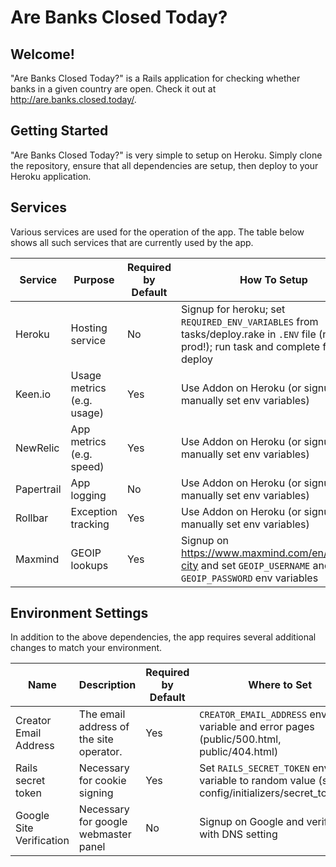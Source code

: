 # Are Banks Closed Today?

## Welcome!
"Are Banks Closed Today?" is a Rails application for checking whether banks in a given country are open.  Check it out at http://are.banks.closed.today/.

## Getting Started
"Are Banks Closed Today?" is very simple to setup on Heroku.  Simply clone the repository, ensure that all dependencies are setup, then deploy to your Heroku application.

## Services
Various services are used for the operation of the app.  The table below shows all such services that are currently used by the app.

| Service       | Purpose                    | Required by Default    | How To Setup                                                                                                                            |
| ------------- | -------------              | ------------           | --------------                                                                                                                          |
| Heroku        | Hosting service            | No                     | Signup for heroku; set `REQUIRED_ENV_VARIABLES` from tasks/deploy.rake in `.ENV` file (not prod!); run task and complete first deploy   |
| Keen.io       | Usage metrics (e.g. usage) | Yes                    | Use Addon on Heroku (or signup and manually set env variables)                                                                          |
| NewRelic      | App metrics (e.g. speed)   | Yes                    | Use Addon on Heroku (or signup and manually set env variables)                                                                          |
| Papertrail    | App logging                | No                     | Use Addon on Heroku (or signup and manually set env variables)                                                                          |
| Rollbar       | Exception tracking         | Yes                    | Use Addon on Heroku (or signup and manually set env variables)                                                                          |
| Maxmind       | GEOIP lookups              | Yes                    | Signup on https://www.maxmind.com/en/geoip2-city and set `GEOIP_USERNAME` and `GEOIP_PASSWORD` env variables                            |

## Environment Settings
In addition to the above dependencies, the app requires several additional changes to match your environment.

| Name                     | Description                             | Required by Default | Where to Set                                                                                    |
| -------------            | -------------                           | ------------        | ------------                                                                                    |
| Creator Email Address    | The email address of the site operator. | Yes                 | `CREATOR_EMAIL_ADDRESS` env variable and error pages (public/500.html, public/404.html)         |
| Rails secret token       | Necessary for cookie signing            | Yes                 | Set `RAILS_SECRET_TOKEN` env variable to random value (see config/initializers/secret_token.rb) |
| Google Site Verification | Necessary for google webmaster panel    | No                  | Signup on Google and verify site with DNS setting                                               |